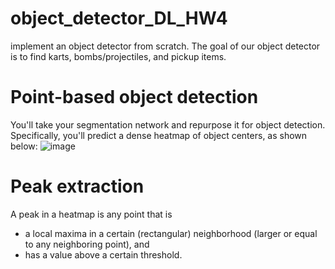 # object_detector_DL_HW4
implement an object detector from scratch.
The goal of our object detector is to find karts, bombs/projectiles, and pickup items. 

# Point-based object detection
You'll take your segmentation network and repurpose it for object detection. Specifically, you'll predict a dense heatmap of object centers, as shown below:
![image](https://github.com/user-attachments/assets/c0fc81d1-94c1-40fd-803e-27079bd2b829)

# Peak extraction
A peak in a heatmap is any point that is
-	a local maxima in a certain (rectangular) neighborhood (larger or equal to any neighboring point), and
-	has a value above a certain threshold.

